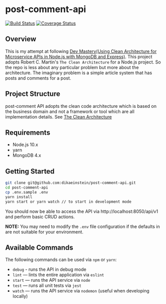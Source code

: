 # post-comment-api

[![Build Status](https://travis-ci.com/dikaeinstein/post-comment-api.svg?branch=master)](https://travis-ci.com/dikaeinstein/post-comment-api)
[![Coverage Status](https://coveralls.io/repos/github/dikaeinstein/post-comment-api/badge.svg?branch=master)](https://coveralls.io/github/dikaeinstein/post-comment-api?branch=master)

## Overview

This is my attempt at following [Dev Mastery(Using Clean Architecture for Microservice APIs in Node.js with MongoDB and Express)](https://www.youtube.com/watch?v=CnailTcJV_U&t=1616s). This project adopts Robert C. Martin's `The Clean Architecture` for a Node.js project. So the repo is less about any particular problem but more about the architecture. The imaginary problem is a simple article system that has posts and comments for a post.

## Project Structure

post-comment API adopts the clean code architecture which is based on the business domain and not a framework or tool which are all implementation details. See [The Clean Architecture](https://blog.cleancoder.com/uncle-bob/2012/08/13/the-clean-architecture.html)

## Requirements

* Node.js 10.x
* yarn
* MongoDB 4.x

## Getting Started

``` bash
git clone git@github.com:dikaeinstein/post-comment-api.git
cd post-comment-api
cp .env.sample .env
yarn install
yarn start or yarn watch // to start in development mode
```

You should now be able to access the API via http://localhost:8050/api/v1 and perform basic CRUD actions.

**NOTE:** You may need to modify the `.env` file configuration if the defaults in are not suitable for your environment.

## Available Commands

The following commands can be used via `npm` or `yarn`:

* `debug` - runs the API in debug mode
* `lint` — lints the entire application via `eslint`
* `start` — runs the API service via `node`
* `test` — runs all unit tests via `jest`
* `watch` — runs the API service via `nodemon` (useful when developing locally)
